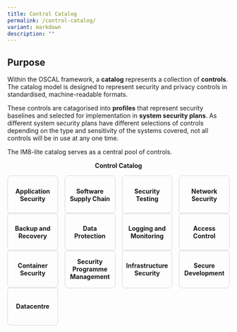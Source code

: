 ```yaml
---
title: Control Catalog
permalink: /control-catalog/
variant: markdown
description: ""
---
```

## Purpose

Within the OSCAL framework, a **catalog** represents a collection of **controls**. The catalog model is designed to represent security and privacy controls in standardised, machine-readable formats.

These controls are catagorised into **profiles** that represent security baselines and selected for implementation in **system security plans**. As different system security plans have different selections of controls depending on the type and sensitivity of the systems covered, not all controls will be in use at any one time.

The IM8-lite catalog serves as a central pool of controls.

<style>
	p.controls-title {
	  display: flex;
	  justify-content: center;
	}
	#grid.controls {
	  display: grid;
	  grid-template-columns: repeat(4, minmax(0, 1fr));
	  grid-auto-rows: 1fr;
	  grid-gap: 15px;
	}
	#grid.controls > div.content {
	  display: contents;
  }
	
	#grid.controls > div.content a {
	  border: 1px solid #d6d6d6;
	  border-radius: 8px;
	  padding: 8px;
    display: flex;
	  justify-content: center;
	  align-items: center;
	  text-align: center;
	  height: 100%;
    text-decoration: none;
	  font-weight: bold;
	}
	</style>
	
<p class="controls-title"><strong>Control Catalog<strong></strong></strong></p><strong><strong>
<div class="controls" id="grid">
	<div class="content">
	  <div><a href="/control-catalog/001-application-security/" rel="noopener noreferrer nofollow">Application Security</a></div>
		<div><a href="/control-catalog/002-software-supply-chain/" rel="noopener noreferrer nofollow">Software Supply Chain</a></div>
		<div><a href="/control-catalog/003-security-testing/" rel="noopener noreferrer nofollow">Security Testing</a></div>
		<div><a href="/control-catalog/004-network-security/" rel="noopener noreferrer nofollow">Network Security</a></div>
	</div>
	<div class="content">
		<div><a href="/control-catalog/005-backup-and-recovery/" rel="noopener noreferrer nofollow">Backup and Recovery</a></div>
		<div><a href="/control-catalog/006-data-protection/" rel="noopener noreferrer nofollow">Data Protection</a></div>
		<div><a href="/control-catalog/007-logging-and-monitoring/" rel="noopener noreferrer nofollow">Logging and Monitoring</a></div>
		<div><a href="/control-catalog/008-access-control/" rel="noopener noreferrer nofollow">Access Control</a></div>
	</div>
	<div class="content">
		<div><a href="/control-catalog/009-container-security/" rel="noopener noreferrer nofollow">Container Security</a></div>
	  <div><a href="/control-catalog/010-security-programme-management/" rel="noopener noreferrer nofollow">Security Programme Management</a></div>
	  <div><a href="/control-catalog/011-infrastructure-security/" rel="noopener noreferrer nofollow">Infrastructure Security</a></div>
	  <div><a href="/control-catalog/012-secure-development/" rel="noopener noreferrer nofollow">Secure Development</a></div>
	</div>
	<div class="content">
	  <div><a href="/control-catalog/013-datacentre/" rel="noopener noreferrer nofollow">Datacentre</a></div>
	</div>
</div>

</strong></strong>